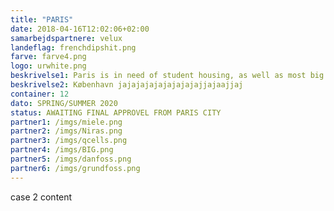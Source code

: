 ```yaml
---
title: "PARIS"
date: 2018-04-16T12:02:06+02:00
samarbejdspartnere: velux
landeflag: frenchdipshit.png
farve: farve4.png
logo: urwhite.png
beskrivelse1: Paris is in need of student housing, as well as most big citys in the world. The city of Paris contacted us hoping we could setup 12 Rigs (= 120 containers for living). The project is going to be build in the spring of 2020.
beskrivelse2: København jajajajajajajajajajjajaajjaj
container: 12
dato: SPRING/SUMMER 2020
status: AWAITING FINAL APPROVEL FROM PARIS CITY
partner1: /imgs/miele.png
partner2: /imgs/Niras.png
partner3: /imgs/qcells.png
partner4: /imgs/BIG.png
partner5: /imgs/danfoss.png
partner6: /imgs/grundfoss.png
---
```


case 2 content